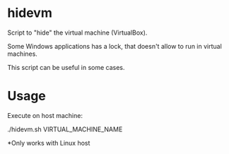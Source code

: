 # hidevm
Script to "hide" the virtual machine (VirtualBox).

Some Windows applications has a lock, that doesn't allow to run in virtual machines.

This script can be useful in some cases.

# Usage
Execute on host machine:

./hidevm.sh VIRTUAL_MACHINE_NAME


*Only works with Linux host
